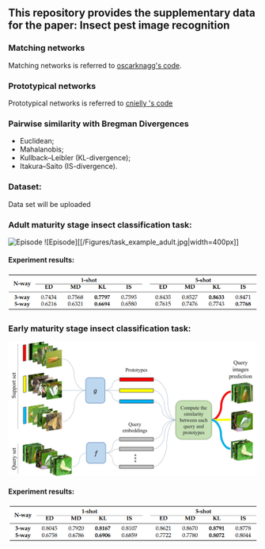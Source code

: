 ## This repository provides the supplementary data for the paper: Insect pest image recognition

### Matching networks
Matching networks is referred to [oscarknagg's code](https://github.com/oscarknagg/few-shot).

### Prototypical networks
Prototypical networks is referred to [cnielly
's code](https://github.com/cnielly/prototypical-networks-omniglot)

### Pairwise similarity with Bregman Divergences

- Euclidean;
- Mahalanobis;
- Kullback–Leibler (KL-divergence);
- Itakura–Saito (IS-divergence).

### Dataset:
Data set will be uploaded

### Adult maturity stage insect classification task:

![Episode](/Figures/task_example_adult.jpg|width=400px)
![Episode][[/Figures/task_example_adult.jpg|width=400px]]
#### Experiment results:
![Adult_results](/Figures/adult_results.png)

### Early maturity stage insect classification task:

![Episode](/Figures/task_example_adult.jpg)

#### Experiment results:
![Early_results](/Figures/early_results.png)


